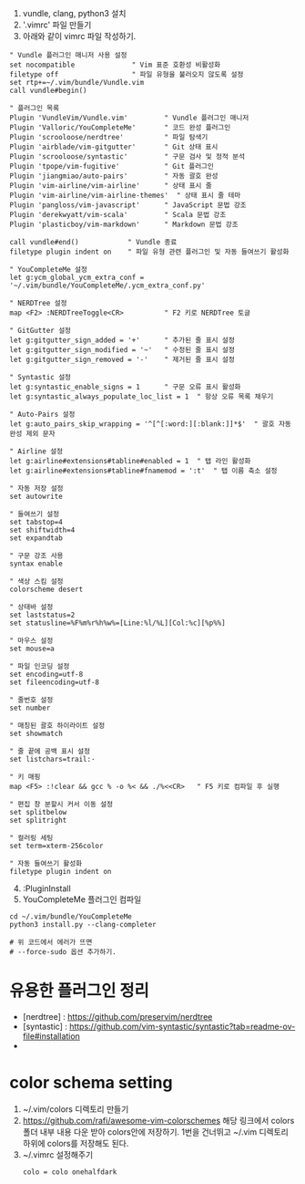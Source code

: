 1. vundle, clang, python3 설치 
2. '.vimrc' 파일 만들기
3. 아래와 같이 vimrc 파일 작성하기.
```
" Vundle 플러그인 매니저 사용 설정
set nocompatible              " Vim 표준 호환성 비활성화
filetype off                  " 파일 유형을 불러오지 않도록 설정
set rtp+=~/.vim/bundle/Vundle.vim
call vundle#begin()

" 플러그인 목록
Plugin 'VundleVim/Vundle.vim'         " Vundle 플러그인 매니저
Plugin 'Valloric/YouCompleteMe'       " 코드 완성 플러그인
Plugin 'scrooloose/nerdtree'          " 파일 탐색기
Plugin 'airblade/vim-gitgutter'       " Git 상태 표시
Plugin 'scrooloose/syntastic'         " 구문 검사 및 정적 분석
Plugin 'tpope/vim-fugitive'           " Git 플러그인
Plugin 'jiangmiao/auto-pairs'         " 자동 괄호 완성
Plugin 'vim-airline/vim-airline'      " 상태 표시 줄
Plugin 'vim-airline/vim-airline-themes'  " 상태 표시 줄 테마
Plugin 'pangloss/vim-javascript'      " JavaScript 문법 강조
Plugin 'derekwyatt/vim-scala'         " Scala 문법 강조
Plugin 'plasticboy/vim-markdown'      " Markdown 문법 강조

call vundle#end()            " Vundle 종료
filetype plugin indent on    " 파일 유형 관련 플러그인 및 자동 들여쓰기 활성화

" YouCompleteMe 설정
let g:ycm_global_ycm_extra_conf = '~/.vim/bundle/YouCompleteMe/.ycm_extra_conf.py'

" NERDTree 설정
map <F2> :NERDTreeToggle<CR>          " F2 키로 NERDTree 토글

" GitGutter 설정
let g:gitgutter_sign_added = '+'      " 추가된 줄 표시 설정
let g:gitgutter_sign_modified = '~'   " 수정된 줄 표시 설정
let g:gitgutter_sign_removed = '-'    " 제거된 줄 표시 설정

" Syntastic 설정
let g:syntastic_enable_signs = 1      " 구문 오류 표시 활성화
let g:syntastic_always_populate_loc_list = 1  " 항상 오류 목록 채우기

" Auto-Pairs 설정
let g:auto_pairs_skip_wrapping = '^[^[:word:][:blank:]]*$'  " 괄호 자동 완성 제외 문자

" Airline 설정
let g:airline#extensions#tabline#enabled = 1  " 탭 라인 활성화
let g:airline#extensions#tabline#fnamemod = ':t'  " 탭 이름 축소 설정

" 자동 저장 설정
set autowrite

" 들여쓰기 설정
set tabstop=4
set shiftwidth=4
set expandtab

" 구문 강조 사용
syntax enable

" 색상 스킴 설정
colorscheme desert

" 상태바 설정
set laststatus=2
set statusline=%F%m%r%h%w%=[Line:%l/%L][Col:%c][%p%%]

" 마우스 설정
set mouse=a

" 파일 인코딩 설정
set encoding=utf-8
set fileencoding=utf-8

" 줄번호 설정
set number

" 매칭된 괄호 하이라이트 설정
set showmatch

" 줄 끝에 공백 표시 설정
set listchars=trail:·

" 키 매핑
map <F5> :!clear && gcc % -o %< && ./%<<CR>   " F5 키로 컴파일 후 실행

" 편집 창 분할시 커서 이동 설정
set splitbelow
set splitright

" 컬러링 세팅
set term=xterm-256color

" 자동 들여쓰기 활성화
filetype plugin indent on
```
4. :PluginInstall
5. YouCompleteMe 플러그인 컴파일
```
cd ~/.vim/bundle/YouCompleteMe
python3 install.py --clang-completer 

# 위 코드에서 에러가 뜨면
# --force-sudo 옵션 추가하기.
```
# 유용한 플러그인 정리
- [nerdtree] : https://github.com/preservim/nerdtree
- [syntastic] : https://github.com/vim-syntastic/syntastic?tab=readme-ov-file#installation
- 
# color schema setting
1. ~/.vim/colors 디렉토리 만들기
2. https://github.com/rafi/awesome-vim-colorschemes 해당 링크에서 colors 폴더 내부 내용 다운 받아 colors안에 저장하기. 1번을 건너뛰고 ~/.vim 디렉토리 하위에 colors를 저장해도 된다.
3. ~/.vimrc 설정해주기
   ```
   colo = colo onehalfdark
   ```
